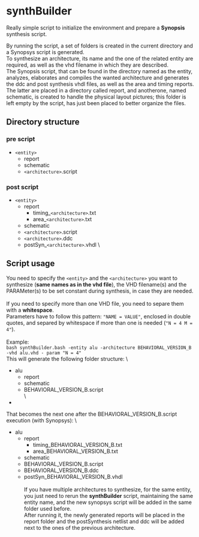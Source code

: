 # synthBuilder
Really simple script to initialize the environment and prepare a **Synopsis** synthesis script.

By running the script, a set of folders is created in the current directory and a Synopsys script is generated.\
To synthesize an architecture, its name and the one of the related entity are required, as well as the vhd filename in which they are described.\
The Synopsis script, that can be found in the directory named as the entity, analyzes, elaborates and compiles the wanted architecture and generates the ddc and post synthesis vhdl files, as well as the area and timing reports. The latter are placed in a directory called report, and anotherone, named schematic, is created to handle the physical layout pictures; this folder is left empty by the script, has just been placed to better organize the files.

## Directory structure

### pre script
- `<entity>`
  - report
  - schematic
  - `<architecture>`.script

### post script
- `<entity>`
  - report
    - timing_`<architecture>`.txt
    - area_`<architecture>`.txt
  - schematic
  - `<architecture>`.script
  - `<architecture>`.ddc
  - postSyn_`<architecture>`.vhdl
\
## Script usage

You need to specify the `<entity>` and the `<architecture>` you want to synthesize (**same names as in the vhd file**), the VHD filename(s) and the PARAMeter(s) to be set constant during synthesis, in case they are needed.\
\
If you need to specify more than one VHD file, you need to separe them with a **whitespace**.\
Parameters have to follow this pattern: `"NAME = VALUE"`, enclosed in double quotes, and separed by whitespace if more than one is needed (`"N = 4 M = 4"`).\
\
Example:\
`bash synthBuilder.bash -entity alu -architecture BEHAVIORAL_VERSION_B -vhd alu.vhd - param "N = 4"`
\
This will generate the following folder structure:
\
- alu
  - report
  - schematic
  - BEHAVIORAL_VERSION_B.script
  \
\
-
That becomes the next one after the BEHAVIORAL_VERSION_B.script execution (with Synopsys):
\
- alu
  - report
    - timing_BEHAVIORAL_VERSION_B.txt
    - area_BEHAVIORAL_VERSION_B.txt
  - schematic
  - BEHAVIORAL_VERSION_B.script
  - BEHAVIORAL_VERSION_B.ddc
  - postSyn_BEHAVIORAL_VERSION_B.vhdl
  \
\
If you have multiple architectures to synthesize, for the same entity, you just need to rerun the **synthBuilder** script, maintaining the same entity name, and the new synopsys script will be added in the same folder used before.\
After running it, the newly generated reports will be placed in the report folder and the postSynthesis netlist and ddc will be added next to the ones of the previous architecture.
